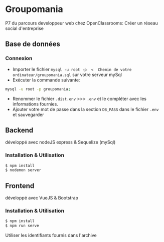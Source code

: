 # Groupomania

P7 du parcours developpeur web chez OpenClassrooms:
Créer un réseau social d'entreprise

## Base de données

### Connexion

* Importer le fichier `mysql -u root -p  <  Chemin de votre ordinateur/groupomania.sql` sur votre serveur mySql
* Exécuter la commande suivante:
```bash
mysql -u root -p groupomania;
```
* Renommer le fichier `.dist.env` >>> `.env` et le compléter avec les informations fournies.
* Ajouter votre mot de passe dans la section `DB_PASS` dans le fichier `.env` et sauvegarder

## Backend

développé avec nodeJS express & Sequelize (mySql)

### Installation & Utilisation

```bash
$ npm install
$ nodemon server
```

## Frontend

développé avec VueJS & Bootstrap

### Installation & Utilisation

```bash
$ npm install
$ npm run serve
```
Utiliser les identifiants fournis dans l'archive

